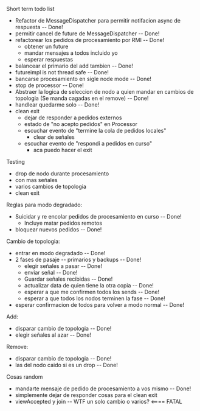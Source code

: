 Short term todo list

 - Refactor de MessageDispatcher para permitir notifacion async de respuesta -- Done!
 - permitir cancel de future de MessageDispatcher -- Done!
 - refactorear los pedidos de procesamiento por RMI -- Done!
   - obtener un future
   - mandar mensajes a todos incluido yo
   - esperar respuestas
 - balancear el primario del add tambien -- Done!
 - futureimpl is not thread safe -- Done!
 - bancarse procesamiento en sigle node mode -- Done!
 - stop de processor -- Done!
 - Abstraer la logica de seleccion de nodo a quien mandar en cambios de topologia (Se manda cagadas en el remove) -- Done!
 - handlear quedarme solo -- Done!
 - clean exit
   - dejar de responder a pedidos externos
   - estado de "no acepto pedidos" en Processor
   - escuchar evento de "termine la cola de pedidos locales"
     - clear de señales
   - escuchar evento de "respondi a pedidos en curso"
     - aca puedo hacer el exit

Testing

 - drop de nodo durante procesamiento
 - con mas señales
 - varios cambios de topologia
 - clean exit

Reglas para modo degradado:

 - Suicidar y re encolar pedidos de procesamiento en curso -- Done!
   - Incluye matar pedidos remotos
 - bloquear nuevos pedidos -- Done!

Cambio de topologia:

 - entrar en modo degradado -- Done!
 - 2 fases de pasaje -- primarios y backups -- Done!
   - elegir señales a pasar -- Done!
   - enviar señal -- Done!
   - Guardar señales recibidas -- Done!
   - actualizar data de quien tiene la otra copia -- Done!
   - esperar a que me confirmen todos los sends -- Done!
   - esperar a que todos los nodos terminen la fase -- Done!
 - esperar confirmacion de todos para volver a modo normal -- Done!

Add:

 - disparar cambio de topologia -- Done!
 - elegir señales al azar -- Done!

Remove:

 - disparar cambio de topologia -- Done!
 - las del nodo caido si es un drop -- Done!

Cosas random

 - mandarte mensaje de pedido de procesamiento a vos mismo -- Done!
 - simplemente dejar de responder cosas para el clean exit
 - viewAccepted y join -- WTF un solo cambio o varios? <==== FATAL
